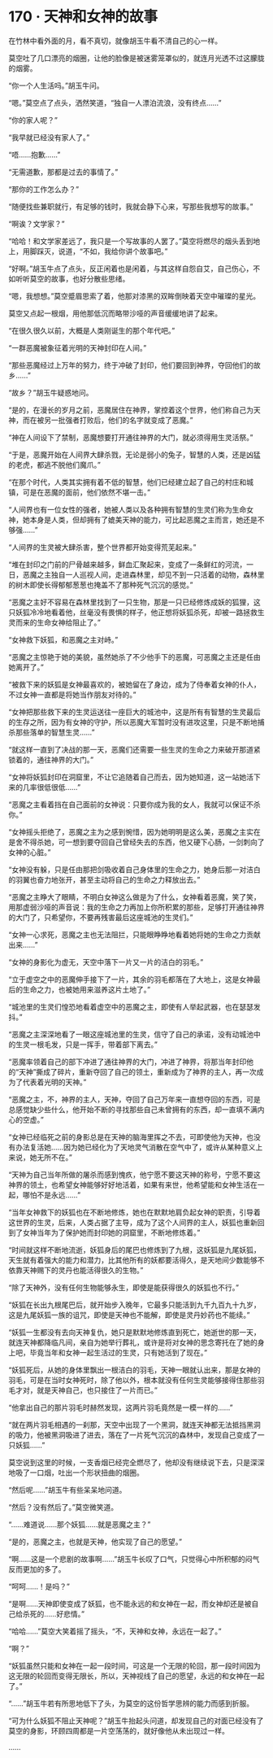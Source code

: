 # 170 · 天神和女神的故事

在竹林中看外面的月，看不真切，就像胡玉牛看不清自己的心一样。

莫空吐了几口漂亮的烟圈，让他的脸像是被迷雾笼罩似的，就连月光透不过这朦胧的烟雾。

“你一个人生活吗。”胡玉牛问。

“嗯。”莫空点了点头，洒然笑道，“独自一人漂泊流浪，没有终点……”

“你的家人呢？”

“我早就已经没有家人了。”

“唔……抱歉……”

“无需道歉，那都是过去的事情了。”

“那你的工作怎么办？”

“随便找些兼职就行，有足够的钱时，我就会静下心来，写那些我想写的故事。”

“啊诶？文学家？”

“哈哈！和文学家差远了，我只是一个写故事的人罢了。”莫空将燃尽的烟头丢到地上，用脚踩灭，说道，“不如，我给你讲个故事吧。”

“好啊。”胡玉牛点了点头，反正闲着也是闲着，与其这样自怨自艾，自己伤心，不如听听莫空的故事，也好分散些思绪。

“嗯，我想想。”莫空蹙眉思索了着，他那对漆黑的双眸倒映着天空中璀璨的星光。

莫空又点起一根烟，用他那低沉而略带沙哑的声音缓缓地讲了起来。

“在很久很久以前，大概是人类刚诞生的那个年代吧。”

“一群恶魔被象征着光明的天神封印在人间。”

“那些恶魔经过上万年的努力，终于冲破了封印，他们要回到神界，夺回他们的故乡……”

“故乡？”胡玉牛疑惑地问。

“是的，在漫长的岁月之前，恶魔居住在神界，掌控着这个世界，他们称自己为天神，而在被另一批强者打败后，他们的名字就变成了恶魔。”

“神在人间设下了禁制，恶魔想要打开通往神界的大门，就必须得用生灵活祭。”

“于是，恶魔开始在人间界大肆杀戮，无论是弱小的兔子，智慧的人类，还是凶猛的老虎，都逃不脱他们魔爪。”

“在那个时代，人类其实拥有着不低的智慧，他们已经建立起了自己的村庄和城镇，可是在恶魔的面前，他们依然不堪一击。”

“人间界也有一位女性的强者，她被人类以及各种拥有智慧的生灵们称为生命女神，她本身是人类，但却拥有了媲美天神的能力，可比起恶魔之主而言，她还是不够强……”

“人间界的生灵被大肆杀害，整个世界都开始变得荒芜起来。”

“堆在封印之门前的尸骨越来越多，鲜血汇聚起来，变成了一条鲜红的河流，一日，恶魔之主独自一人巡视人间，走进森林里，却见不到一只活着的动物，森林里的树木即使长得郁郁葱葱也掩盖不了那种死气沉沉的感觉。”

“恶魔之主好不容易在森林里找到了一只生物，那是一只已经修炼成妖的狐狸，这只妖狐冷冷地看着他，丝毫没有畏惧的样子，他正想将妖狐杀死，却被一路拯救生灵而来的生命女神给阻止了。”

“女神救下妖狐，和恶魔之主对峙。”

“恶魔之主惊艳于她的美貌，虽然她杀了不少他手下的恶魔，可恶魔之主还是任由她离开了。”

“被救下来的妖狐是女神最喜欢的，被她留在了身边，成为了侍奉着女神的仆人，不过女神一直都是将她当作朋友对待的。”

“女神把那些救下来的生灵运送往一座巨大的城池中，这是所有有智慧的生灵最后的生存之所，因为有女神的守护，所以恶魔大军暂时没有进攻这里，只是不断地捕杀那些落单的智慧生灵……”

“就这样一直到了决战的那一天，恶魔们还需要一些生灵的生命之力来破开那道紧锁着的，通往神界的大门。”

“女神将妖狐封印在洞窟里，不让它追随着自己而去，因为她知道，这一站她活下来的几率很低很低……”

“恶魔之主看着挡在自己面前的女神说：只要你成为我的女人，我就可以保证不杀你。”

“女神摇头拒绝了，恶魔之主为之感到惋惜，因为她明明是这么美，恶魔之主实在是舍不得杀她，可一想到要夺回自己曾经失去的东西，他又硬下心肠，一剑刺向了女神的心脏。”

“女神没有躲，只是任由那把剑吸收着自己身体里的生命之力，她身后那一对洁白的羽翼也奋力地张开，甚至主动将自己的生命之力释放出去。”

“恶魔之主睁大了眼睛，不明白女神这么做是为了什么，女神看着恶魔，笑了笑，用那虚弱沙哑的声音说：我的生命之力再加上你所积累的那些，足够打开通往神界的大门了，只希望你，不要再残害最后这座城池的生灵们。”

“女神一心求死，恶魔之主也无法阻拦，只能眼睁睁地看着她将她的生命之力贡献出来……”

“女神的身影化为虚无，天空中落下一片又一片的洁白的羽毛。”

“立于虚空之中的恶魔伸手接下了一片，其余的羽毛都落在了大地上，这是女神最后的生命之力，也被她用来滋养这片土地了。”

“城池里的生灵们惶恐地看着虚空中的恶魔之主，即使有人举起武器，也在瑟瑟发抖。”

“恶魔之主深深地看了一眼这座城池里的生灵，信守了自己的承诺，没有动城池中的生灵一根毛发，只是一挥手，带着部下离去。”

“恶魔率领着自己的部下冲进了通往神界的大门，冲进了神界，将那当年封印他的“天神”撕成了碎片，重新夺回了自己的领土，重新成为了神界的主人，再一次成为了代表着光明的天神。”

“恶魔之主，不，神界的主人，天神，夺回了自己万年来一直想夺回的东西，可是总感觉缺少些什么，他开始不断的寻找那些自己未曾拥有的东西，却一直填不满内心的空虚。”

“女神已经临死之前的身影总是在天神的脑海里挥之不去，可即使他为天神，也没有办法复活她……因为她已经化为了天地灵气消散在空气中了，或许从某种意义上来说，她无所不在。”

“天神为自己当年所做的屠杀而感到愧疚，他宁愿不要这天神的称号，宁愿不要这神界的领土，也希望女神能够好好地活着，如果有来世，他希望能和女神生活在一起，哪怕不是永远……”

“当年女神救下的妖狐也在不断地修炼，她也在默默地肩负起女神的职责，引导着这世界的生灵，后来，人类占据了主导，成为了这个人间界的主人，妖狐也重新回到了女神当年为了保护她而封印她的洞窟里，不断地修炼着。”

“时间就这样不断地流逝，妖狐身后的尾巴也修炼到了九根，这妖狐是九尾妖狐，天生就有着强大的能力和潜力，比其他所有的妖都要活得久，是天地间少数能够不依靠天神赐下的灵丹也能活得很久的生物。”

“除了天神外，没有任何生物能够永生，即使是能获得很久的妖狐也不行。”

“妖狐在长出九根尾巴后，就开始步入晚年，它最多只能活到九千九百九十九岁，这是九尾妖狐一族的诅咒，即使是天神也不能解，即使是灵丹妙药也不能续。”

“妖狐一生都没有去向天神复仇，她只是默默地修炼直到死亡，她逝世的那一天，就连天神都降临凡间，亲自为她举行葬礼，或许是将对女神的思念寄托在了她的身上吧，毕竟当年和女神一起生活过的生灵，只有她活到了现在。”

“妖狐死后，从她的身体里飘出一根洁白的羽毛，天神一眼就认出来，那是女神的羽毛，可是在当时女神死时，除了他以外，根本就没有任何生灵能够接得住那些羽毛才对，就是天神自己，也只接住了一片而已。”

“他拿出自己的那片羽毛时赫然发现，这两片羽毛竟然是一模一样的……”

“就在两片羽毛相遇的一刹那，天空中出现了一个黑洞，就连天神都无法抵挡黑洞的吸力，他被黑洞吸进了进去，落在了一片死气沉沉的森林中，发现自己变成了一只妖狐……”

莫空说到这里的时候，一支香烟已经完全燃尽了，他却没有继续说下去，只是深深地吸了一口烟，吐出一个形状扭曲的烟圈。

“然后呢……”胡玉牛有些呆呆地问道。

“然后？没有然后了。”莫空微笑道。

“……难道说……那个妖狐……就是恶魔之主？”

“是的，恶魔之主，也就是天神，他实现了自己的愿望。”

“啊……这是一个悲剧的故事啊……”胡玉牛长叹了口气，只觉得心中所积郁的闷气反而更加的多了。

“呵呵……！是吗？”

“是啊……天神即使变成了妖狐，也不能永远的和女神在一起，而女神却还是被自己给杀死的……好悲情。”

“哈哈……”莫空大笑着摇了摇头，“不，天神和女神，永远在一起了。”

“啊？”

“妖狐虽然只能和女神在一起一段时间，可这是一个无限的轮回，那一段时间因为这无限的轮回而变得无限长，所以，天神视线了自己的愿望，永远的和女神在一起了。”

“……”胡玉牛若有所思地低下了头，为莫空的这份哲学思辨的能力而感到折服。

“可为什么妖狐不阻止天神呢？”胡玉牛抬起头问道，却发现自己的对面已经没有了莫空的身影，环顾四周都是一片空荡荡的，就好像他从未出现过一样。

……
